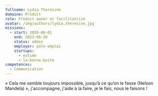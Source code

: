 ```yaml
---
fullname: Lydia Theresine
domaine: Produit
role: Product owner et facilitatrice
avatar: /img/authors/lydia.theresine.jpg
missions:
  - start: 2020-06-01
    end: 2023-06-30
    status: admin
    employer: pole-emploi
    startups:
      - estime
      - la-bonne-boite
competences:
  - Communication
---
```

« Cela me semble toujours impossible, jusqu’à ce qu’on le fasse (Nelson Mandela) », j'accompagne, j'aide à la faire,  je le fais, nous le faisons !
